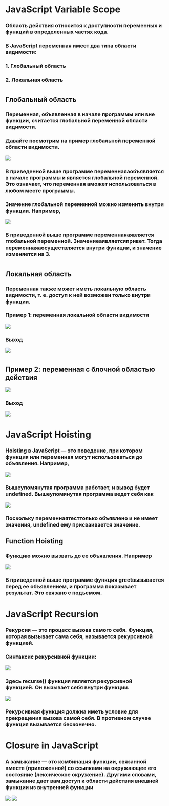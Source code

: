# JavaScript Variable Scope
### Область действия относится к доступности переменных и функций в определенных частях кода.
### В JavaScript переменная имеет два типа области видимости:

### 1. Глобальный область
### 2. Локальная область
#
## Глобальный область
### Переменная, объявленная в начале программы или вне функции, считается глобальной переменной области видимости.
### Давайте посмотрим на пример глобальной переменной области видимости.
![](./img/gl-scope.png)
### В приведенной выше программе переменнаяаобъявляется в начале программы и является глобальной переменной. Это означает, что переменная aможет использоваться в любом месте программы.
### Значение глобальной переменной можно изменить внутри функции. Например,
![](./img/a.png)
### В приведенной выше программе переменнаяаявляется глобальной переменной. Значениеаявляетсяпривет. Тогда переменнаяаосуществляется внутри функции, и значение изменяется на 3.

#
## Локальная область

### Переменная также может иметь локальную область видимости, т. е. доступ к ней возможен только внутри функции.

### Пример 1: переменная локальной области видимости
![](./img/1.png)
### Выход
![](./img/2.png)
#
## Пример 2: переменная с блочной областью действия
![](./img/3.png)
### Выход
![](./img/4.png)

#
# JavaScript Hoisting
### Hoisting в JavaScript — это поведение, при котором функция или переменная могут использоваться до объявления. Например,
![](./img/5.png)

### Вышеупомянутая программа работает, и вывод будет  undefined. Вышеупомянутая программа ведет себя как 
![](./img/6.png)
### Поскольку переменнаятесттолько объявлено и не имеет значения, undefined ему присваивается значение. 
## Function Hoisting
### Функцию можно вызвать до ее объявления. Например
![](./img/7.png)
### В приведенной выше программе функция greetвызывается перед ее объявлением, и программа показывает результат. Это связано с подъемом. 
# 
# JavaScript Recursion
### Рекурсия — это процесс вызова самого себя. Функция, которая вызывает сама себя, называется рекурсивной функцией.
### Синтаксис рекурсивной функции:
![](./img/8.png)
### Здесь recurse() функция является рекурсивной функцией. Он вызывает себя внутри функции. 
![](./img/9.png)

### Рекурсивная функция должна иметь условие для прекращения вызова самой себя. В противном случае функция вызывается бесконечно.
# 
# Closure in JavaScript
### А замыкание — это комбинация функции, связанной вместе (приложенной) со ссылками на окружающее его состояние (лексическое окружение). Другими словами, замыкание дает вам доступ к области действия внешней функции из внутренней функции 
![](./img/10.png)
![](./img/11.png)